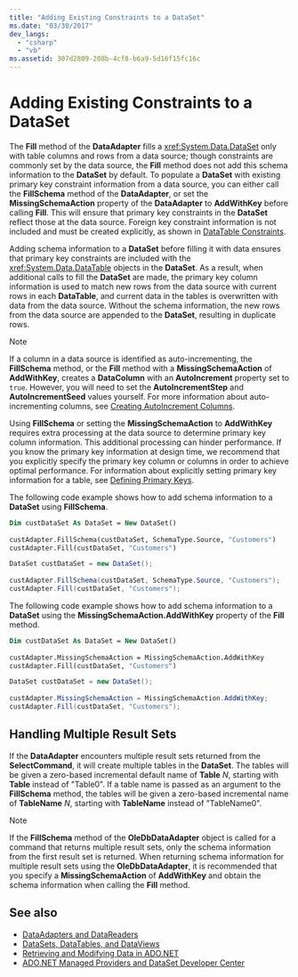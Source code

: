 ```yaml
---
title: "Adding Existing Constraints to a DataSet"
ms.date: "03/30/2017"
dev_langs: 
  - "csharp"
  - "vb"
ms.assetid: 307d2809-208b-4cf8-b6a9-5d16f15fc16c
---
```

# Adding Existing Constraints to a DataSet
The **Fill** method of the **DataAdapter** fills a <xref:System.Data.DataSet> only with table columns and rows from a data source; though constraints are commonly set by the data source, the **Fill** method does not add this schema information to the **DataSet** by default. To populate a **DataSet** with existing primary key constraint information from a data source, you can either call the **FillSchema** method of the **DataAdapter**, or set the **MissingSchemaAction** property of the **DataAdapter** to **AddWithKey** before calling **Fill**. This will ensure that primary key constraints in the **DataSet** reflect those at the data source. Foreign key constraint information is not included and must be created explicitly, as shown in [DataTable Constraints](../../../../docs/framework/data/adonet/dataset-datatable-dataview/datatable-constraints.md).  
  
 Adding schema information to a **DataSet** before filling it with data ensures that primary key constraints are included with the <xref:System.Data.DataTable> objects in the **DataSet**. As a result, when additional calls to fill the **DataSet** are made, the primary key column information is used to match new rows from the data source with current rows in each **DataTable**, and current data in the tables is overwritten with data from the data source. Without the schema information, the new rows from the data source are appended to the **DataSet**, resulting in duplicate rows.  
  
> [!NOTE]
>  If a column in a data source is identified as auto-incrementing, the **FillSchema** method, or the **Fill** method with a **MissingSchemaAction** of **AddWithKey**, creates a **DataColumn** with an **AutoIncrement** property set to `true`. However, you will need to set the **AutoIncrementStep** and **AutoIncrementSeed** values yourself. For more information about auto-incrementing columns, see [Creating AutoIncrement Columns](../../../../docs/framework/data/adonet/dataset-datatable-dataview/creating-autoincrement-columns.md).  
  
 Using **FillSchema** or setting the **MissingSchemaAction** to **AddWithKey** requires extra processing at the data source to determine primary key column information. This additional processing can hinder performance. If you know the primary key information at design time, we recommend that you explicitly specify the primary key column or columns in order to achieve optimal performance. For information about explicitly setting primary key information for a table, see [Defining Primary Keys](../../../../docs/framework/data/adonet/dataset-datatable-dataview/defining-primary-keys.md).  
  
 The following code example shows how to add schema information to a **DataSet** using **FillSchema**.  
  
```vb  
Dim custDataSet As DataSet = New DataSet()  
  
custAdapter.FillSchema(custDataSet, SchemaType.Source, "Customers")  
custAdapter.Fill(custDataSet, "Customers")  
```  
  
```csharp  
DataSet custDataSet = new DataSet();  
  
custAdapter.FillSchema(custDataSet, SchemaType.Source, "Customers");  
custAdapter.Fill(custDataSet, "Customers");  
```  
  
 The following code example shows how to add schema information to a **DataSet** using the **MissingSchemaAction.AddWithKey** property of the **Fill** method.  
  
```vb  
Dim custDataSet As DataSet = New DataSet()  
  
custAdapter.MissingSchemaAction = MissingSchemaAction.AddWithKey  
custAdapter.Fill(custDataSet, "Customers")  
```  
  
```csharp  
DataSet custDataSet = new DataSet();  
  
custAdapter.MissingSchemaAction = MissingSchemaAction.AddWithKey;  
custAdapter.Fill(custDataSet, "Customers");  
```  
  
## Handling Multiple Result Sets  
 If the **DataAdapter** encounters multiple result sets returned from the **SelectCommand**, it will create multiple tables in the **DataSet**. The tables will be given a zero-based incremental default name of **Table** *N*, starting with **Table** instead of "Table0". If a table name is passed as an argument to the **FillSchema** method, the tables will be given a zero-based incremental name of **TableName** *N*, starting with **TableName** instead of "TableName0".  
  
> [!NOTE]
>  If the **FillSchema** method of the **OleDbDataAdapter** object is called for a command that returns multiple result sets, only the schema information from the first result set is returned. When returning schema information for multiple result sets using the **OleDbDataAdapter**, it is recommended that you specify a **MissingSchemaAction** of **AddWithKey** and obtain the schema information when calling the **Fill** method.  
  
## See also
- [DataAdapters and DataReaders](../../../../docs/framework/data/adonet/dataadapters-and-datareaders.md)
- [DataSets, DataTables, and DataViews](../../../../docs/framework/data/adonet/dataset-datatable-dataview/index.md)
- [Retrieving and Modifying Data in ADO.NET](../../../../docs/framework/data/adonet/retrieving-and-modifying-data.md)
- [ADO.NET Managed Providers and DataSet Developer Center](https://go.microsoft.com/fwlink/?LinkId=217917)
